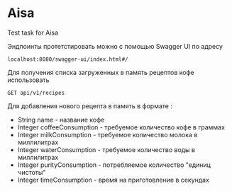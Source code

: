 # Aisa

Test task for Aisa

Эндпоинты протетстировать можно с помощью Swagger UI по адресу 

`localhost:8080/swagger-ui/index.html#/`
  
Для получения списка загруженных в память рецептов кофе использовать
  
`GET api/v1/recipes`

Для добавления нового рецепта в память в формате : 

* String name - название кофе
* Integer coffeeConsumption - требуемое количество кофе в граммах
* Integer milkConsumption - требуемое количество молока в миллилитрах
* Integer waterConsumption - требуемое количество воды в миллилитрах
* Integer purityConsumption - потребляемое количество "единиц чистоты"
* Integer timeConsumption - время на приготовление в секундах

